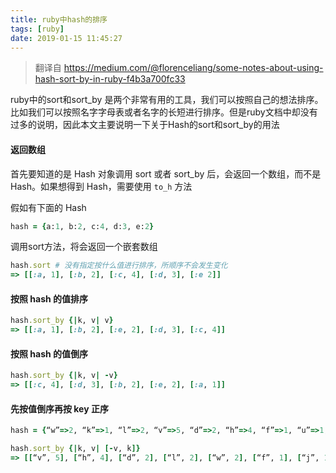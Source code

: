 ```yaml
---
title: ruby中hash的排序
tags: [ruby]
date: 2019-01-15 11:45:27
---
```

> 翻译自 https://medium.com/@florenceliang/some-notes-about-using-hash-sort-by-in-ruby-f4b3a700fc33

ruby中的sort和sort_by 是两个非常有用的工具，我们可以按照自己的想法排序。比如我们可以按照名字字母表或者名字的长短进行排序。但是ruby文档中却没有过多的说明，因此本文主要说明一下关于Hash的sort和sort_by的用法

#### 返回数组

首先要知道的是 Hash 对象调用 sort 或者 sort_by 后，会返回一个数组，而不是Hash。如果想得到 Hash，需要使用 `to_h` 方法

假如有下面的 Hash

```ruby
hash = {a:1, b:2, c:4, d:3, e:2}
```

调用sort方法，将会返回一个嵌套数组

```ruby
hash.sort # 没有指定按什么值进行排序，所顺序不会发生变化
=> [[:a, 1], [:b, 2], [:c, 4], [:d, 3], [:e 2]]
```

#### 按照 hash 的值排序

```ruby
hash.sort_by {|k, v| v}
=> [[:a, 1], [:b, 2], [:e, 2], [:d, 3], [:c, 4]]
```

#### 按照 hash 的值倒序

```ruby
hash.sort_by {|k, v| -v}
=> [[:c, 4], [:d, 3], [:b, 2], [:e, 2], [:a, 1]]
```

#### 先按值倒序再按 key 正序

```ruby
hash = {“w”=>2, “k”=>1, “l”=>2, “v”=>5, “d”=>2, “h”=>4, “f”=>1, “u”=>1, “p”=>1, “j”=>1}

hash.sort_by {|k, v| [-v, k]}
=> [[“v”, 5], [“h”, 4], [“d”, 2], [“l”, 2], [“w”, 2], [“f”, 1], [“j”, 1], [“k”, 1], [“p”, 1], [“u”, 1]]
```
